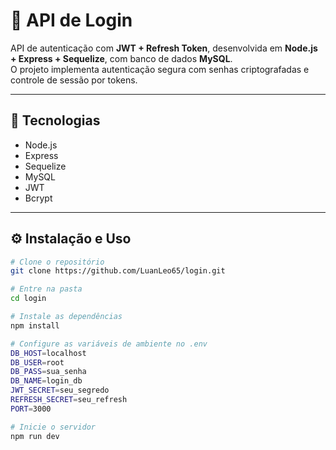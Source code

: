 # 🔐 API de Login

API de autenticação com **JWT + Refresh Token**, desenvolvida em **Node.js + Express + Sequelize**, com banco de dados **MySQL**.  
O projeto implementa autenticação segura com senhas criptografadas e controle de sessão por tokens.

---

## 🚀 Tecnologias
- Node.js
- Express
- Sequelize
- MySQL
- JWT
- Bcrypt

---

## ⚙️ Instalação e Uso

```bash
# Clone o repositório
git clone https://github.com/LuanLeo65/login.git

# Entre na pasta
cd login

# Instale as dependências
npm install

# Configure as variáveis de ambiente no .env
DB_HOST=localhost
DB_USER=root
DB_PASS=sua_senha
DB_NAME=login_db
JWT_SECRET=seu_segredo
REFRESH_SECRET=seu_refresh
PORT=3000

# Inicie o servidor
npm run dev